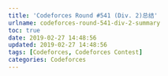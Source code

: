 ```yaml
---
title: 'Codeforces Round #541 (Div. 2)总结'
urlname: codeforces-round-541-div-2-summary
toc: true
date: 2019-02-27 14:48:56
updated: 2019-02-27 14:48:56
tags: [Codeforces, Codeforces Contest]
categories: Codeforces
---
```

